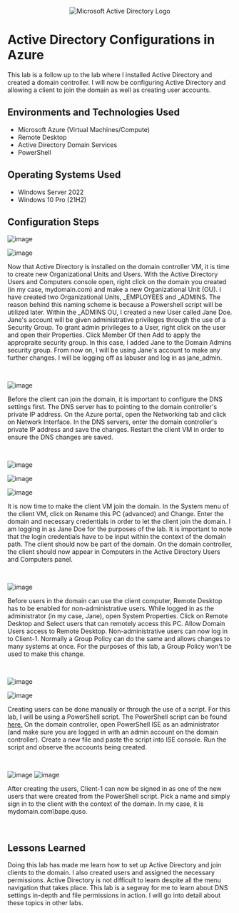 <p align="center">
<img src="https://i.imgur.com/pU5A58S.png" alt="Microsoft Active Directory Logo"/>
</p>

<h1>Active Directory Configurations in Azure</h1>
This lab is a follow up to the lab where I installed Active Directory and created a domain controller. I will now be configuring Active Directory and allowing a client to join the domain as well as creating user accounts. <br />

<h2>Environments and Technologies Used</h2>

- Microsoft Azure (Virtual Machines/Compute)
- Remote Desktop
- Active Directory Domain Services
- PowerShell

<h2>Operating Systems Used </h2>

- Windows Server 2022
- Windows 10 Pro (21H2)

<h2>Configuration Steps</h2>

![image](https://github.com/user-attachments/assets/51fcd3c2-623c-4bd2-b0c6-2cd851186ae6)

![image](https://github.com/user-attachments/assets/d65459a8-c062-43e7-92c6-e2001de2b9ea)

</p>
<p>
Now that Active Directory is installed on the domain controller VM, it is time to create new Organizational Units and Users. With the Active Directory Users and Computers console open, right click on the domain you created (in my case, mydomain.com) and make a new Organizational Unit (OU). I have created two Organizational Units, _EMPLOYEES and _ADMINS. The reason behind this naming scheme is because a Powershell script will be utilized later. Within the _ADMINS OU, I created a new User called Jane Doe. Jane's account will be given administrative privileges through the use of a Security Group. To grant admin privileges to a User, right click on the user and open their Properties. Click Member Of then Add to apply the appropraite security group. In this case, I added Jane to the Domain Admins security group. From now on, I will be using Jane's account to make any further changes. I will be logging off as labuser and log in as jane_admin.
</p>
<br />


![image](https://github.com/user-attachments/assets/fe152beb-dc83-40c0-9e68-b8528203f91b)


<p>
Before the client can join the domain, it is important to configure the DNS settings first. The DNS server has to pointing to the domain controller's private IP address. On the Azure portal, open the Networking tab and click on Network Interface. In the DNS servers, enter the domain controller's private IP address and save the changes. Restart the client VM in order to ensure the DNS changes are saved. 
</p>
<br />

![image](https://github.com/user-attachments/assets/893b41a1-ea25-4642-a37c-8bdea72e5b19)

![image](https://github.com/user-attachments/assets/0e3ea032-c169-44aa-9901-2ad5bc2e9d62)

![image](https://github.com/user-attachments/assets/dec60638-2db2-40d8-b5c5-dae9e237e948)

</p>
<p>
It is now time to make the client VM join the domain. In the System menu of the client VM, click on Rename this PC (advanced) and Change. Enter the domain and necessary credentials in order to let the client join the domain. I am logging in as Jane Doe for the purposes of the lab. It is important to note that the login credentials have to be input within the context of the domain path. The client should now be part of the domain. On the domain controller, the client should now appear in Computers in the Active Directory Users and Computers panel.
</p>
<br />

![image](https://github.com/user-attachments/assets/6ca06e05-c7e6-4fd2-a41d-d8cb4b426752)

<p>
Before users in the domain can use the client computer, Remote Desktop has to be enabled for non-administrative users. While logged in as the administrator (in my case, Jane), open System Properties. Click on Remote Desktop and Select users that can remotely access this PC. Allow Domain Users access to Remote Desktop. Non-administrative users can now log in to Client-1. Normally a Group Policy can do the same and allows changes to many systems at once. For the purposes of this lab, a Group Policy won't be used to make this change.
</p>
<br />

![image](https://github.com/user-attachments/assets/bba73c18-960f-4278-b7e2-9015f182f78c)

![image](https://github.com/user-attachments/assets/fefa8a88-da73-4629-873a-16c7a8e84c41)

<p>
Creating users can be done manually or through the use of a script. For this lab, I will be using a PowerShell script. The PowerShell script can be found <a href="https://github.com/AsiaPonder001/BunchofUsers/blob/main/README.md?plain=1)"> here.</a> On the domain controller, open PowerShell ISE as an administrator (and make sure you are logged in with an admin account on the domain controller). Create a new file and paste the script into ISE console. Run the script and observe the accounts being created. 
</p>
<br />

![image](https://github.com/user-attachments/assets/8723091f-2e4d-4190-9720-270a43265b09)
![image](https://github.com/user-attachments/assets/da91da8d-a8a8-4898-8495-439c82749085)

<p>
After creating the users, Client-1 can now be signed in as one of the new users that were created from the PowerShell script. Pick a name and simply sign in to the client with the context of the domain. In my case, it is mydomain.com\bape.quso.
</p>
<br />

<h2>Lessons Learned</h2>

Doing this lab has made me learn how to set up Active Directory and join clients to the domain. I also created users and assigned the necessary permissions. Active Directory is not difficult to learn despite all the menu navigation that takes place. This lab is a segway for me to learn about DNS settings in-depth and file permissions in action. I will go into detail about these topics in other labs.
